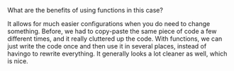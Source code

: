 What are the benefits of using functions in this case?

It allows for much easier configurations when you do need to change something. Before, we had to copy-paste the same piece of code a few different times, and it really cluttered up the code. With functions, we can just write the code once and then use it in several places, instead of havingo to rewrite everything. It generally looks a lot cleaner as well, which is nice.